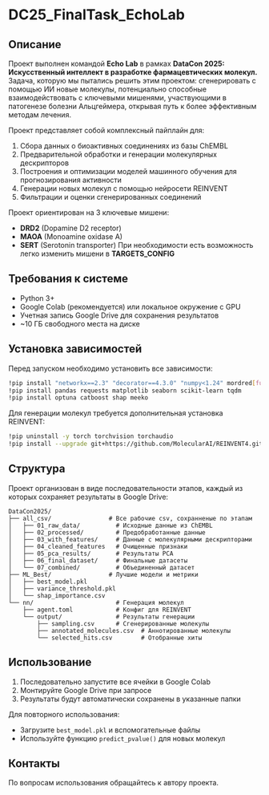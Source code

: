 # DC25_FinalTask_EchoLab

## Описание

Проект выполнен командой **Echo Lab** в рамках **DataCon 2025: Искусственный интеллект в разработке фармацевтических молекул.**
Задача, которую мы пытались решить этим проектом: сгенерировать с помощью ИИ новые молекулы, потенциально способные взаимодействовать с ключевыми мишенями, участвующими в патогенезе болезни Альцгеймера, открывая путь к более эффективным методам лечения.

Проект представляет собой комплексный пайплайн для:
1. Сбора данных о биоактивных соединениях из базы ChEMBL
2. Предварительной обработки и генерации молекулярных дескрипторов
3. Построения и оптимизации моделей машинного обучения для прогнозирования активности
4. Генерации новых молекул с помощью нейросети REINVENT
5. Фильтрации и оценки сгенерированных соединений

Проект ориентирован на 3 ключевые мишени:
- **DRD2** (Dopamine D2 receptor)
- **MAOA** (Monoamine oxidase A)
- **SERT** (Serotonin transporter)
При необходимости есть возможность легко изменить мишени в **TARGETS_CONFIG**

## Требования к системе

- Python 3+
- Google Colab (рекомендуется) или локальное окружение с GPU
- Учетная запись Google Drive для сохранения результатов
- ~10 ГБ свободного места на диске

## Установка зависимостей

Перед запуском необходимо установить все зависимости:
```bash
!pip install "networkx==2.3" "decorator==4.3.0" "numpy<1.24" mordred[full] rdkit-pypi
!pip install pandas requests matplotlib seaborn scikit-learn tqdm
!pip install optuna catboost shap meeko
```

Для генерации молекул требуется дополнительная установка REINVENT:
```bash
!pip uninstall -y torch torchvision torchaudio
!pip install --upgrade git+https://github.com/MolecularAI/REINVENT4.git@main
```

## Структура

Проект организован в виде последовательности этапов, каждый из которых сохраняет результаты в Google Drive:
```
DataCon2025/
├── all_csv/                # Все рабочие csv, сохранненые по этапам
│   ├── 01_raw_data/          # Исходные данные из ChEMBL
│   ├── 02_processed/         # Предобработанные данные
│   ├── 03_with_features/     # Данные с молекулярными дескрипторами
│   ├── 04_cleaned_features   # Очищенные признаки
│   ├── 05_pca_results/       # Результаты PCA
│   ├── 06_final_dataset/     # Финальные датасеты
│   └── 07_combined/          # Объединенный датасет
├── ML_Best/                # Лучшие модели и метрики
│   ├── best_model.pkl
│   ├── variance_threshold.pkl
│   └── shap_importance.csv
└── nn/                       # Генерация молекул
    ├── agent.toml            # Конфиг для REINVENT
    └── output/               # Результаты генерации
        ├── sampling.csv      # Сгенерированные молекулы
        ├── annotated_molecules.csv  # Аннотированные молекулы
        └── selected_hits.csv        # Отобранные хиты
```

## Использование

1. Последовательно запустите все ячейки в Google Colab
2. Монтируйте Google Drive при запросе
3. Результаты будут автоматически сохранены в указанные папки

Для повторного использования:
- Загрузите `best_model.pkl` и вспомогательные файлы
- Используйте функцию `predict_pvalue()` для новых молекул

## Контакты

По вопросам использования обращайтесь к автору проекта.
